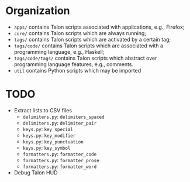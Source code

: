 # Organization

- `apps/` contains Talon scripts associated with applications, e.g., Firefox;
- `core/` contains Talon scripts which are always running;
- `tags/` contains Talon scripts which are activated by a certain tag;
- `tags/code/` contains Talon scripts which are associated with a programming language, e.g., Haskell;
- `tags/code/tags/` contains Talon scripts which abstract over programming language features, e.g., comments.
- `util` contains Python scripts which may be imported

# TODO

- Extract lists to CSV files
  - `delimiters.py`: `delimiters_spaced`
  - `delimiters.py`: `delimiter_pair`
  - `keys.py`: `key_special`
  - `keys.py`: `key_modifier`
  - `keys.py`: `key_punctuation`
  - `keys.py`: `key_symbol`
  - `formatters.py`: `formatter_code`
  - `formatters.py`: `formatter_prose`
  - `formatters.py`: `formatter_word`
- Debug Talon HUD
